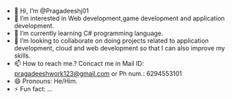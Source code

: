 - 👋 Hi, I’m @Pragadeeshj01
- 👀 I’m interested in Web development,game development and application development. 
- 🌱 I’m currently learning C# programming language.
- 💞️ I’m looking to collaborate on doing projects related to application development, cloud and web development so that I can also improve my skills.
- 📫 How to reach me.? Concact me in Mail ID: pragadeeshwork123@gmail.com or Ph num.: 6294553101
- 😄 Pronouns: He/Him.
- ⚡ Fun fact: ...

<!---
Pragadeeshj01/Pragadeeshj01 is a ✨ special ✨ repository because its `README.md` (this file) appears on your GitHub profile.
You can click the Preview link to take a look at your changes.
--->
